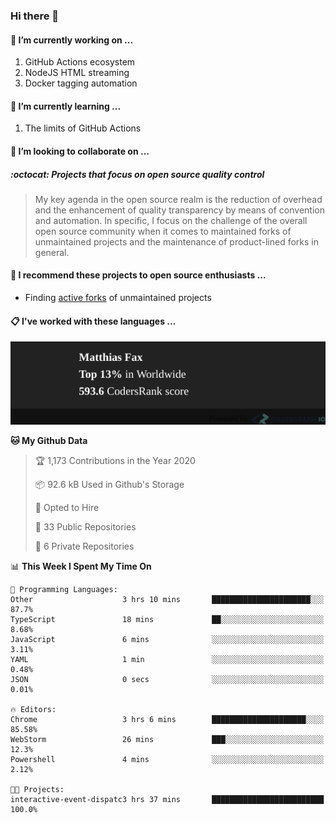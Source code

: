 ### Hi there 👋

#### 🔭 I’m currently working on ...

1. GitHub Actions ecosystem
1. NodeJS HTML streaming
1. Docker tagging automation

#### 🌱 I’m currently learning ...

1. The limits of GitHub Actions

#### 👯 I’m looking to collaborate on ...

##### :octocat: Projects that focus on open source quality control
> My key agenda in the open source realm is the reduction of overhead and the enhancement of quality transparency by means of convention and automation. In specific, I focus on the challenge of the overall open source community when it comes to maintained forks of unmaintained projects and the maintenance of product-lined forks in general.

#### :rocket: I recommend these projects to open source enthusiasts ...

* Finding [active forks](https://github.com/techgaun/active-forks) of unmaintained projects

#### :clipboard: I've worked with these languages ...

[![Codersrank](assets/img/badge.png)](https://profile.codersrank.io/user/matfax)

<!--START_SECTION:waka-->
**🐱 My Github Data** 

> 🏆 1,173 Contributions in the Year 2020
 > 
> 📦 92.6 kB Used in Github's Storage 
 > 
> 💼 Opted to Hire
 > 
> 📜 33 Public Repositories 
 > 
> 🔑 6 Private Repositories  

📊 **This Week I Spent My Time On** 

```text
💬 Programming Languages: 
Other                    3 hrs 10 mins       ██████████████████████░░░   87.7% 
TypeScript               18 mins             ██░░░░░░░░░░░░░░░░░░░░░░░   8.68% 
JavaScript               6 mins              ░░░░░░░░░░░░░░░░░░░░░░░░░   3.11% 
YAML                     1 min               ░░░░░░░░░░░░░░░░░░░░░░░░░   0.48% 
JSON                     0 secs              ░░░░░░░░░░░░░░░░░░░░░░░░░   0.01%

🔥 Editors: 
Chrome                   3 hrs 6 mins        █████████████████████░░░░   85.58% 
WebStorm                 26 mins             ███░░░░░░░░░░░░░░░░░░░░░░   12.3% 
Powershell               4 mins              ░░░░░░░░░░░░░░░░░░░░░░░░░   2.12%

🐱‍💻 Projects: 
interactive-event-dispatc3 hrs 37 mins       █████████████████████████   100.0%

```


<!--END_SECTION:waka-->

<!--
**matfax/matfax** is a ✨ _special_ ✨ repository because its `README.md` (this file) appears on your GitHub profile.

Here are some ideas to get you started:

- 🔭 I’m currently working on ...
- 🌱 I’m currently learning ...
- 👯 I’m looking to collaborate on ...
- 🤔 I’m looking for help with ...
- 💬 Ask me about ...
- 📫 How to reach me: ...
- 😄 Pronouns: ...
- ⚡ Fun fact: ...
-->
